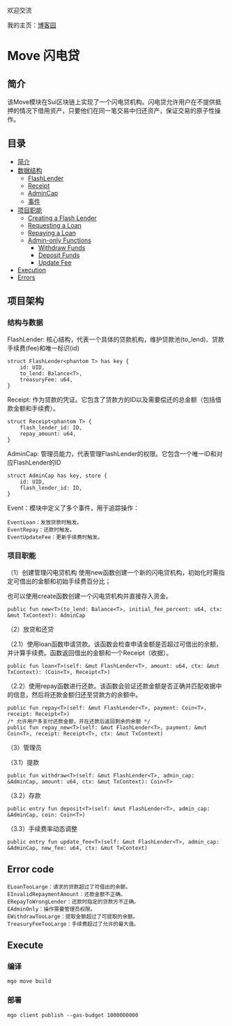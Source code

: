 欢迎交流

我的主页：[博客园](https://www.cnblogs.com/live-passion)

# Move 闪电贷

## 简介

该Move模块在Sui区块链上实现了一个闪电贷机构。闪电贷允许用户在不提供抵押的情况下借用资产，只要他们在同一笔交易中归还资产，保证交易的原子性操作。

## 目录

- [简介](#简介)
- [数据结构](#数据结构)
  - [FlashLender](#flashlender)
  - [Receipt](#receipt-收据)
  - [AdminCap](#admincap-管理员权限)
  - [事件](#事件)
- [项目职能](#functionality)
  - [Creating a Flash Lender](#creating-a-flash-lender)
  - [Requesting a Loan](#requesting-a-loan)
  - [Repaying a Loan](#repaying-a-loan)
  - [Admin-only Functions](#admin-only-functions)
    - [Withdraw Funds](#withdraw-funds)
    - [Deposit Funds](#deposit-funds)
    - [Update Fee](#update-fee)
- [Execution](#execution)
- [Errors](#errors)

## 项目架构
### 结构与数据
FlashLender<T>: 核心结构，代表一个具体的贷款机构，维护贷款池(to_lend)、贷款手续费(fee)和唯一标识(id)
```
struct FlashLender<phantom T> has key {
    id: UID,
    to_lend: Balance<T>,
    treasuryFee: u64,
}
```

Receipt<T>: 作为贷款的凭证。它包含了贷款方的ID以及需要偿还的总金额（包括借款金额和手续费）。
```
struct Receipt<phantom T> {
    flash_lender_id: ID,
    repay_amount: u64,
}
```


AdminCap: 管理员能力，代表管理FlashLender的权限。它包含一个唯一ID和对应FlashLender的ID
```
struct AdminCap has key, store {
    id: UID,
    flash_lender_id: ID,
}
```

Event：模块中定义了多个事件，用于追踪操作：
```
EventLoan：发放贷款时触发。
EventRepay：还款时触发。
EventUpdateFee：更新手续费时触发。
```
### 项目职能
（1）创建管理闪电贷机构
使用new函数创建一个新的闪电贷机构，初始化时需指定可借出的金额和初始手续费百分比；

也可以使用create函数创建一个闪电贷机构并直接存入资金。
```
public fun new<T>(to_lend: Balance<T>, initial_fee_percent: u64, ctx: &mut TxContext): AdminCap
```

（2）放贷和还贷


（2.1）使用loan函数申请贷款。该函数会检查申请金额是否超过可借出的余额，并计算手续费。函数返回借出的金额和一个Receipt（收据）。
```
public fun loan<T>(self: &mut FlashLender<T>, amount: u64, ctx: &mut TxContext): (Coin<T>, Receipt<T>)
```
（2.2）使用repay函数进行还款。该函数会验证还款金额是否正确并匹配收据中的信息，然后将还款金额归还至贷款方的余额中。
```
public fun repay<T>(self: &mut FlashLender<T>, payment: Coin<T>, receipt: Receipt<T>)
/* 允许用户多支付还款金额，并在还款后返回剩余的余额 */
public fun repay_new<T>(self: &mut FlashLender<T>, payment: &mut Coin<T>, receipt: Receipt<T>, ctx: &mut TxContext)
```

（3）管理员


（3.1）提款
```
public fun withdraw<T>(self: &mut FlashLender<T>, admin_cap: &AdminCap, amount: u64, ctx: &mut TxContext): Coin<T>
```
（3.2）存款
```
public entry fun deposit<T>(self: &mut FlashLender<T>, admin_cap: &AdminCap, coin: Coin<T>)
```
（3.3）手续费率动态调整
```
public entry fun update_fee<T>(self: &mut FlashLender<T>, admin_cap: &AdminCap, new_fee: u64, ctx: &mut TxContext)
```

## Error code
```
ELoanTooLarge：请求的贷款超过了可借出的余额。
EInvalidRepaymentAmount：还款金额不正确。
ERepayToWrongLender：还款时指定的贷款方不正确。
EAdminOnly：操作需要管理员权限。
EWithdrawTooLarge：提取金额超过了可提取的余额。
TreasuryFeeTooLarge：手续费超过了允许的最大值。
```
## Execute
### 编译
```mgo move build```
### 部署
```mgo client publish --gas-budget 1000000000```
